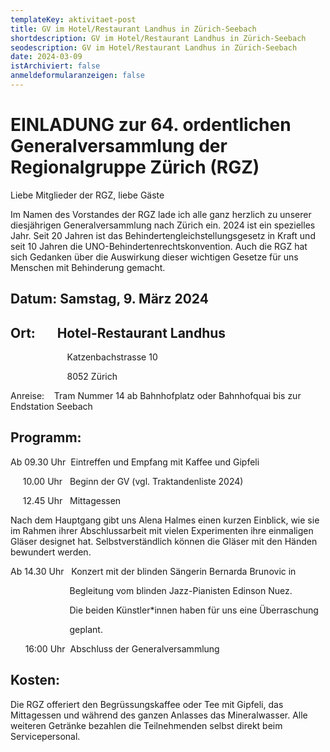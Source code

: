 ```yaml
---
templateKey: aktivitaet-post
title: GV im Hotel/Restaurant Landhus in Zürich-Seebach
shortdescription: GV im Hotel/Restaurant Landhus in Zürich-Seebach
seodescription: GV im Hotel/Restaurant Landhus in Zürich-Seebach
date: 2024-03-09
istArchiviert: false
anmeldeformularanzeigen: false
---
```

<!--StartFragment-->

# EINLADUNG zur 64. ordentlichen Generalversammlung der Regionalgruppe Zürich (RGZ)

Liebe Mitglieder der RGZ, liebe Gäste

Im Namen des Vorstandes der RGZ lade ich alle ganz herzlich zu unserer diesjährigen Generalversammlung nach Zürich ein. 2024 ist ein spezielles Jahr. Seit 20 Jahren ist das Behindertengleichstellungsgesetz in Kraft und seit 10 Jahren die UNO-Behindertenrechtskonvention. Auch die RGZ hat sich Gedanken über die Auswirkung dieser wichtigen Gesetze für uns Menschen mit Behinderung gemacht.   

## Datum: Samstag, 9. März 2024

## Ort:       Hotel-Restaurant Landhus

                       Katzenbachstrasse 10

                       8052 Zürich

Anreise:          Tram Nummer 14 ab Bahnhofplatz oder Bahnhofquai bis zur Endstation Seebach   

## Programm:       

Ab 09.30 Uhr  Eintreffen und Empfang mit Kaffee und Gipfeli

     10.00 Uhr   Beginn der GV (vgl. Traktandenliste 2024)

     12.45 Uhr   Mittagessen

Nach dem Hauptgang gibt uns Alena Halmes einen kurzen Einblick, wie sie im Rahmen ihrer Abschlussarbeit mit vielen Experimenten ihre einmaligen Gläser designet hat. Selbstverständlich können die Gläser mit den Händen bewundert werden.

Ab 14.30 Uhr   Konzert mit der blinden Sängerin Bernarda Brunovic in

                        Begleitung vom blinden Jazz-Pianisten Edinson Nuez.

                        Die beiden Künstler*innen haben für uns eine Überraschung

                        geplant.

      16:00 Uhr  Abschluss der Generalversammlung

## Kosten:

Die RGZ offeriert den Begrüssungskaffee oder Tee mit Gipfeli, das Mittagessen und während des ganzen Anlasses das Mineralwasser. Alle weiteren Getränke bezahlen die Teilnehmenden selbst direkt beim Servicepersonal.

<!--EndFragment-->